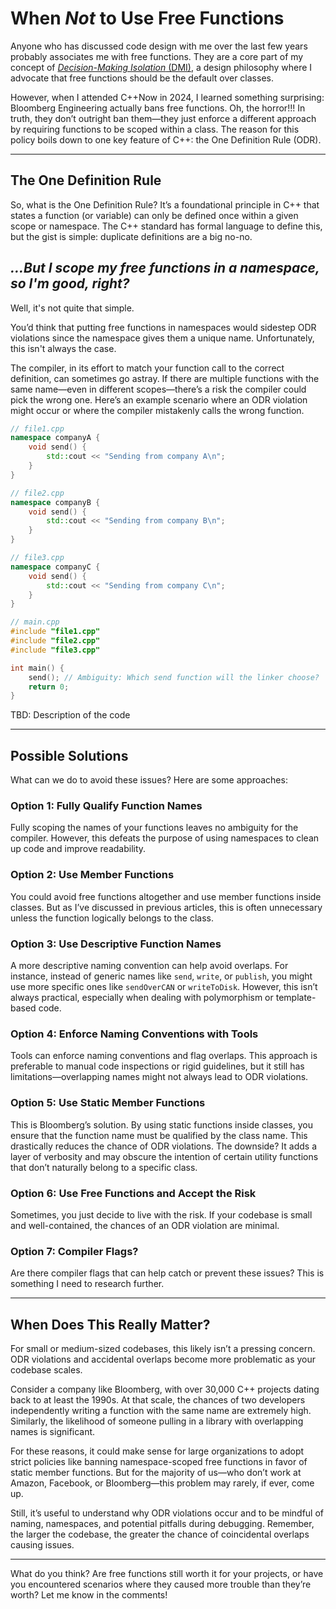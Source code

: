 # When *Not* to Use Free Functions

Anyone who has discussed code design with me over the last few years probably associates me with free functions. They are a core part of my concept of [*Decision-Making Isolation* (DMI)](dmi.md), a design philosophy where I advocate that free functions should be the default over classes.

However, when I attended C++Now in 2024, I learned something surprising: Bloomberg Engineering actually bans free functions. Oh, the horror!!! In truth, they don’t outright ban them—they just enforce a different approach by requiring functions to be scoped within a class. The reason for this policy boils down to one key feature of C++: the One Definition Rule (ODR).

---

## The One Definition Rule

So, what is the One Definition Rule? It’s a foundational principle in C++ that states a function (or variable) can only be defined once within a given scope or namespace. The C++ standard has formal language to define this, but the gist is simple: duplicate definitions are a big no-no.

## _...But I scope my free functions in a namespace, so I'm good, right?_

Well, it's not quite that simple.

You’d think that putting free functions in namespaces would sidestep ODR violations since the namespace gives them a unique name. Unfortunately, this isn't always the case.

The compiler, in its effort to match your function call to the correct definition, can sometimes go astray. If there are multiple functions with the same name—even in different scopes—there’s a risk the compiler could pick the wrong one. Here’s an example scenario where an ODR violation might occur or where the compiler mistakenly calls the wrong function.

```cpp
// file1.cpp
namespace companyA {
    void send() {
        std::cout << "Sending from company A\n";
    }
}

// file2.cpp
namespace companyB {
    void send() {
        std::cout << "Sending from company B\n";
    }
}

// file3.cpp
namespace companyC {
    void send() {
        std::cout << "Sending from company C\n";
    }
}

// main.cpp
#include "file1.cpp"
#include "file2.cpp"
#include "file3.cpp"

int main() {
    send(); // Ambiguity: Which send function will the linker choose?
    return 0;
}
```

TBD: Description of the code

---

## Possible Solutions

What can we do to avoid these issues? Here are some approaches:

### **Option 1: Fully Qualify Function Names**

Fully scoping the names of your functions leaves no ambiguity for the compiler. However, this defeats the purpose of using namespaces to clean up code and improve readability.

### **Option 2: Use Member Functions**

You could avoid free functions altogether and use member functions inside classes. But as I’ve discussed in previous articles, this is often unnecessary unless the function logically belongs to the class.

### **Option 3: Use Descriptive Function Names**

A more descriptive naming convention can help avoid overlaps. For instance, instead of generic names like `send`, `write`, or `publish`, you might use more specific ones like `sendOverCAN` or `writeToDisk`. However, this isn’t always practical, especially when dealing with polymorphism or template-based code.

### **Option 4: Enforce Naming Conventions with Tools**

Tools can enforce naming conventions and flag overlaps. This approach is preferable to manual code inspections or rigid guidelines, but it still has limitations—overlapping names might not always lead to ODR violations.

### **Option 5: Use Static Member Functions**

This is Bloomberg’s solution. By using static functions inside classes, you ensure that the function name must be qualified by the class name. This drastically reduces the chance of ODR violations. The downside? It adds a layer of verbosity and may obscure the intention of certain utility functions that don’t naturally belong to a specific class.

### **Option 6: Use Free Functions and Accept the Risk**

Sometimes, you just decide to live with the risk. If your codebase is small and well-contained, the chances of an ODR violation are minimal.

### **Option 7: Compiler Flags?**

Are there compiler flags that can help catch or prevent these issues? This is something I need to research further.

---

## When Does This Really Matter?

For small or medium-sized codebases, this likely isn’t a pressing concern. ODR violations and accidental overlaps become more problematic as your codebase scales.

Consider a company like Bloomberg, with over 30,000 C++ projects dating back to at least the 1990s. At that scale, the chances of two developers independently writing a function with the same name are extremely high. Similarly, the likelihood of someone pulling in a library with overlapping names is significant.

For these reasons, it could make sense for large organizations to adopt strict policies like banning namespace-scoped free functions in favor of static member functions. But for the majority of us—who don’t work at Amazon, Facebook, or Bloomberg—this problem may rarely, if ever, come up.

Still, it’s useful to understand why ODR violations occur and to be mindful of naming, namespaces, and potential pitfalls during debugging. Remember, the larger the codebase, the greater the chance of coincidental overlaps causing issues.

---

What do you think? Are free functions still worth it for your projects, or have you encountered scenarios where they caused more trouble than they’re worth? Let me know in the comments!
